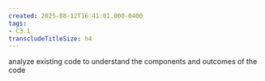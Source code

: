 ```yaml
---
created: 2025-08-12T16:41:01.000-0400
tags:
- C3.1
transcludeTitleSize: h4
---
```


analyze existing code to understand the components and outcomes of the code